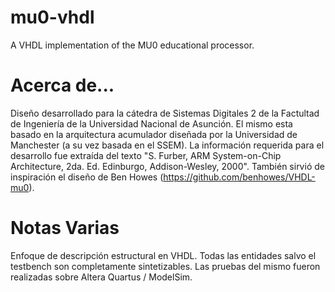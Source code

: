 # mu0-vhdl
A VHDL implementation of the MU0 educational processor.

# Acerca de...
Diseño desarrollado para la cátedra de Sistemas Digitales 2 de la Factultad de Ingeniería de la Universidad Nacional de Asunción. El mismo esta basado en la arquitectura acumulador diseñada por la Universidad de Manchester (a su vez basada en el SSEM). La información requerida para el desarrollo fue extraída del texto "S. Furber, ARM System-on-Chip Architecture, 2da. Ed. Edinburgo, Addison-Wesley, 2000". También sirvió de inspiración el diseño de Ben Howes (https://github.com/benhowes/VHDL-mu0).

# Notas Varias
Enfoque de descripción estructural en VHDL. Todas las entidades salvo el testbench son completamente sintetizables. Las pruebas del mismo fueron realizadas sobre Altera Quartus / ModelSim.
